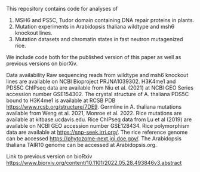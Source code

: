 
This repository contains code for analyses of 
1. MSH6 and PS5C, Tudor domain containing DNA repair proteins in plants.
2. Mutation experiments in Arabidopsis thaliana wildtype and msh6 knockout lines.
3. Mutation datasets and chromatin states in fast neutron mutagenized rice.


We include code both for the published version of this paper as well as previous versions on biorXiv.

Data availability
Raw sequencing reads from wildtype and msh6 knockout lines are available on NCBI Bioproject PRJNA1039302. H3K4me1 and PDS5C ChIPseq data are available from Niu et al. (2021) at NCBI GEO Series accession number GSE154302. The crystal structure of A. thaliana PDS5C bound to H3K4me1 is available at RCSB PDB https://www.rcsb.org/structure/7DE9. Germline in A. thaliana mutations available from Weng et al. 2021, Monroe et al. 2022. Rice mutations are available at kitbase.ucdavis.edu. Rice ChIPseq data from Lu et al (2019) are available on NCBI GEO  accession number GSE128434. Rice polymorphism data are available at https://snp-seek.irri.org/. The rice reference genome can be accessed https://phytozome-next.jgi.doe.gov/. The Arabidopsis thaliana TAIR10 genome can be accessed at Arabidopsis.org. 

Link to previous version on bioRxiv
<https://www.biorxiv.org/content/10.1101/2022.05.28.493846v3.abstract>

